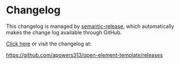 # Changelog

This changelog is managed by [semantic-release](https://github.com/semantic-release/semantic-release), which automatically makes the change log available through GitHub.

[Click here](https://github.com/apowers313/open-element-template/releases) or visit the changelog at:

https://github.com/apowers313/open-element-template/releases